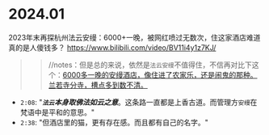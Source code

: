 
# 2024.01

2023年末再探杭州法云安缦：6000+一晚，被网红喷过无数次，住这家酒店难道真的是人傻钱多？ https://www.bilibili.com/video/BV11i4y1z7KJ/
>> //notes：但是总的来说，依然是`法云安缦`不值得住，不信再对比下这个：[6000多一晚的安缦酒店，像住进了农家乐，还是闹鬼的那种。兰若寺分寺，槽点多到数不清。](https://www.bilibili.com/video/BV1fR4y1775q)
- `2:08`: "***`法云`本身取佛法如云之意***。这条路一直都是上香古道。而管理方`安缦`在梵语中是平和的意思。"
- `2:38`: "但酒店里的猫，更有存在感。而且都有自己的名字。"
